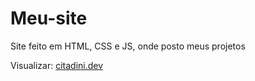 # Meu-site
 Site feito em HTML, CSS e JS, onde posto meus projetos

Visualizar: [citadini.dev](https://citadini.dev)
